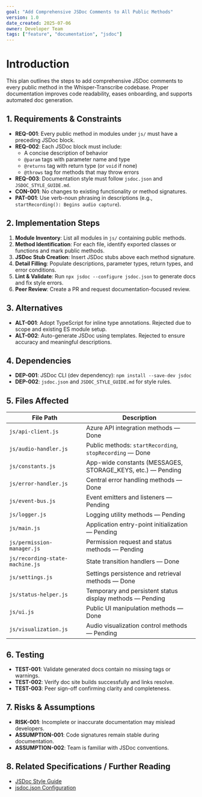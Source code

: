 ```yaml
---
goal: "Add Comprehensive JSDoc Comments to All Public Methods"
version: 1.0
date_created: 2025-07-06
owner: Developer Team
tags: ["feature", "documentation", "jsdoc"]
---
```


# Introduction

This plan outlines the steps to add comprehensive JSDoc comments to every public method in the Whisper-Transcribe codebase. Proper documentation improves code readability, eases onboarding, and supports automated doc generation.

## 1. Requirements & Constraints

- **REQ-001**: Every public method in modules under `js/` must have a preceding JSDoc block.
- **REQ-002**: Each JSDoc block must include:
  - A concise description of behavior
  - `@param` tags with parameter name and type
  - `@returns` tag with return type (or `void` if none)
  - `@throws` tag for methods that may throw errors
- **REQ-003**: Documentation style must follow `jsdoc.json` and `JSDOC_STYLE_GUIDE.md`.
- **CON-001**: No changes to existing functionality or method signatures.
- **PAT-001**: Use verb-noun phrasing in descriptions (e.g., `startRecording(): Begins audio capture`).

## 2. Implementation Steps

1. **Module Inventory**: List all modules in `js/` containing public methods.
2. **Method Identification**: For each file, identify exported classes or functions and mark public methods.
3. **JSDoc Stub Creation**: Insert JSDoc stubs above each method signature.
4. **Detail Filling**: Populate descriptions, parameter types, return types, and error conditions.
5. **Lint & Validate**: Run `npx jsdoc --configure jsdoc.json` to generate docs and fix style errors.
6. **Peer Review**: Create a PR and request documentation-focused review.

## 3. Alternatives

- **ALT-001**: Adopt TypeScript for inline type annotations. Rejected due to scope and existing ES module setup.
- **ALT-002**: Auto-generate JSDoc using templates. Rejected to ensure accuracy and meaningful descriptions.

## 4. Dependencies

- **DEP-001**: JSDoc CLI (dev dependency): `npm install --save-dev jsdoc`
- **DEP-002**: `jsdoc.json` and `JSDOC_STYLE_GUIDE.md` for style rules.

## 5. Files Affected

| File Path                           | Description                                              |
|-------------------------------------|----------------------------------------------------------|
| `js/api-client.js`                  | Azure API integration methods — Done                     |
| `js/audio-handler.js`               | Public methods: `startRecording`, `stopRecording` — Done |
| `js/constants.js`                   | App-wide constants (MESSAGES, STORAGE_KEYS, etc.) — Pending |
| `js/error-handler.js`               | Central error handling methods — Done                   |
| `js/event-bus.js`                   | Event emitters and listeners — Pending                   |
| `js/logger.js`                      | Logging utility methods — Pending                        |
| `js/main.js`                        | Application entry-point initialization — Pending         |
| `js/permission-manager.js`          | Permission request and status methods — Pending          |
| `js/recording-state-machine.js`     | State transition handlers — Done                         |
| `js/settings.js`                    | Settings persistence and retrieval methods — Done        |
| `js/status-helper.js`               | Temporary and persistent status display methods — Pending |
| `js/ui.js`                          | Public UI manipulation methods — Done                    |
| `js/visualization.js`               | Audio visualization control methods — Pending            |

## 6. Testing

- **TEST-001**: Validate generated docs contain no missing tags or warnings.
- **TEST-002**: Verify doc site builds successfully and links resolve.
- **TEST-003**: Peer sign-off confirming clarity and completeness.

## 7. Risks & Assumptions

- **RISK-001**: Incomplete or inaccurate documentation may mislead developers.
- **ASSUMPTION-001**: Code signatures remain stable during documentation.
- **ASSUMPTION-002**: Team is familiar with JSDoc conventions.

## 8. Related Specifications / Further Reading

- [JSDoc Style Guide](JSDOC_STYLE_GUIDE.md)
- [jsdoc.json Configuration](jsdoc.json)
